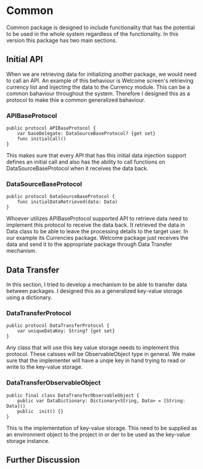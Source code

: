 
# Common

Common package is designed to include functionality that has the potential to be used in the whole system regardless of the functionality. In this version this package has two main sections.

## Initial API

When we are retrieving data for initializing another package, we would need to call an API. An example of this behaviour is Welcome screen's retrieving currency list and injecting the data to the Currency module. This can be a common bahaviour throughout the system. Therefore I designed this as a protocol to make thie a common generalized bahaviour.

### APIBaseProtocol

    public protocol APIBaseProtocol {
        var baseDelegate: DataSourceBaseProtocol? {get set}
        func initialCall() 
    }

This makes sure that every API that has this initial data injection support defines an initial call and also has the ability to call functions on DataSourceBaseProtocol when it receives the data back.

### DataSourceBaseProtocol

    public protocol DataSourceBaseProtocol {
        func initialDataRetrieved(data: Data)
    }

Whoever utilizes APIBaseProtocol supported API to retrieve data need to implement this protocol to receive the data back. It retrieved the data in Data class to be able to leave the processing details to the target user. In our example its Currencies package. Welcome package just receives the data and send it to the appropriate package through Data Transfer mechanism.

## Data Transfer

In this section, I tried to develop a mechanism to be able to transfer data between packages. I designed this as a generalized key-value storage using a dictionary.

### DataTransferProtocol

    public protocol DataTransferProtocol {
        var uniqueDataKey: String? {get set}
    }

Any class that will use this key value storage needs to implement this protocol. These calsses will be ObservableObject type in general. We make sure that the implementer will have a unqie key in hand trying to read or write to the key-value storage.

### DataTransferObservableObject

    public final class DataTransferObservableObject {
        public var DataDictionary: Dictionary<String, Data> = [String: Data]()
        public  init() {}
    }

This is the implementation of key-value storage. This need to be supplied as an environment object to the project in or der to be used as the key-value storage instance.

## Further Discussion
